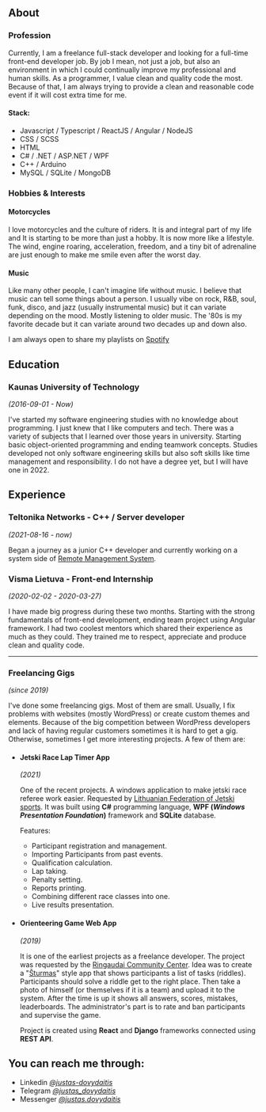 ## About

### Profession

Currently, I am a freelance full-stack developer and looking for a full-time front-end developer job. By job I mean, not just a job, but also an environment in which I could continually improve my professional and human skills. As a programmer, I value clean and quality code the most. Because of that, I am always trying to provide a clean and reasonable code event if it will cost extra time for me.

#### Stack:

-   Javascript / Typescript / ReactJS / Angular / NodeJS
-   CSS / SCSS
-   HTML
-   C# / .NET / ASP.NET / WPF
-   C++ / Arduino
-   MySQL / SQLite / MongoDB

### Hobbies & Interests

#### Motorcycles

I love motorcycles and the culture of riders. It is and integral part of my life and It is starting to be more than just a hobby. It is now more like a lifestyle. The wind, engine roaring, acceleration, freedom, and a tiny bit of adrenaline are just enough to make me smile even after the worst day.

#### Music

Like many other people, I can't imagine life without music. I believe that music can tell some things about a person.
I usually vibe on rock, R&B, soul, funk, disco, and jazz (usually instrumental music) but it can variate depending on the mood.
Mostly listening to older music. The '80s is my favorite decade but it can variate around two decades up and down also.

I am always open to share my playlists on [Spotify](https://open.spotify.com/user/11148697856?si=4c4181ea13464df6)

## Education

### Kaunas University of Technology

_(2016-09-01 - Now)_

I've started my software engineering studies with no knowledge about programming. I just knew that I like computers and tech. There was a variety of subjects that I learned over those years in university. Starting basic object-oriented programming and ending teamwork concepts. Studies developed not only software engineering skills but also soft skills like time management and responsibility. I do not have a degree yet, but I will have one in 2022.

## Experience

### Teltonika Networks - C++ / Server developer

_(2021-08-16 - now)_

Began a journey as a junior C++ developer and currently working on a system side of [Remote Management System](https://rms.teltonika-networks.com/). 

### Visma Lietuva - Front-end Internship

_(2020-02-02 - 2020-03-27)_

I have made big progress during these two months. Starting with the strong fundamentals of front-end development, ending team project using Angular framework. I had two coolest mentors which shared their experience as much as they could. They trained me to respect, appreciate and produce clean and quality code.

---

### Freelancing Gigs

_(since 2019)_

I've done some freelancing gigs. Most of them are small. Usually, I fix problems with websites (mostly WordPress) or create custom themes and elements. Because of the big competition between WordPress developers and lack of having regular customers sometimes it is hard to get a gig.
Otherwise, sometimes I get more interesting projects. A few of them are:

- #### Jetski Race Lap Timer App

    _(2021)_

    One of the recent projects. A windows application to make jetski race referee work easier. Requested by [Lithuanian Federation of Jetski sports](https://lvmsf.lt/). It was built using __C#__ programming language, __WPF (_Windows Presentation Foundation_)__ framework and __SQLite__ database. 

    Features: 
    - Participant registration and management.
    - Importing Participants from past events.
    - Qualification calculation.
    - Lap taking.
    - Penalty setting.
    - Reports printing.
    - Combining different race classes into one.
    - Live results presentation.
   

- #### Orienteering Game Web App
    _(2019)_

    It is one of the earliest projects as a freelance developer. The project was requested by the [Ringaudai Community Center](https://ringaudai.eu/). Idea was to create a "[Šturmas](https://www.sturmas.lt/)" style app that shows participants a list of tasks (riddles). Participants should solve a riddle get to the right place. Then take a photo of himself (or themselves if it is a team) and upload it to the system. After the time is up it shows all answers, scores, mistakes, leaderboards. The administrator's part is to rate and ban participants and supervise the game. 

    
    Project is created using __React__ and __Django__ frameworks connected using __REST API__.

## You can reach me through:

-   Linkedin *[@justas-dovydaitis](https://www.linkedin.com/in/justas-dovydaitis/)*
-   Telegram *[@justas_dovydaitis](https://t.me/justas_dovydaitis)*
-   Messenger *[@justas.dovydaitis](https://m.me/justas.dovydaitis)*


